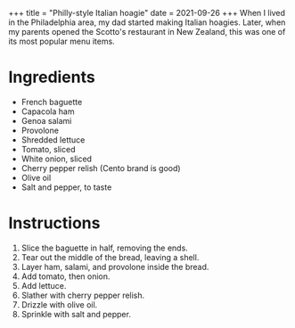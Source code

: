 +++
title = "Philly-style Italian hoagie"
date = 2021-09-26
+++
When I lived in the Philadelphia area, my dad started making Italian hoagies.
Later, when my parents opened the Scotto's restaurant in New Zealand, this
was one of its most popular menu items.

# Ingredients

- French baguette
- Capacola ham
- Genoa salami
- Provolone
- Shredded lettuce
- Tomato, sliced
- White onion, sliced
- Cherry pepper relish (Cento brand is good)
- Olive oil
- Salt and pepper, to taste

# Instructions

1. Slice the baguette in half, removing the ends.
2. Tear out the middle of the bread, leaving a shell.
3. Layer ham, salami, and provolone inside the bread.
4. Add tomato, then onion.
5. Add lettuce.
6. Slather with cherry pepper relish.
7. Drizzle with olive oil.
8. Sprinkle with salt and pepper.
